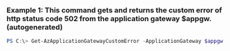 ### Example 1: This command gets and returns the custom error of http status code 502 from the application gateway $appgw. (autogenerated)
```powershell
PS C:\> Get-AzApplicationGatewayCustomError -ApplicationGateway $appgw -StatusCode HttpStatus502
```

